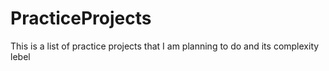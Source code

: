 # PracticeProjects
This is a list of practice projects that I am planning to do and its complexity lebel
